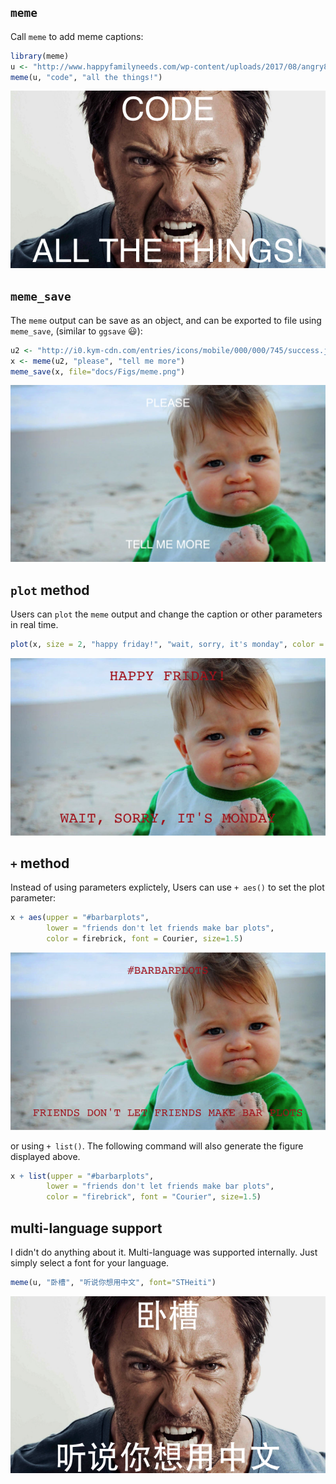 <!-- README.md is generated from README.Rmd. Please edit that file -->
`meme`
------

Call `meme` to add meme captions:

``` r
library(meme)
u <- "http://www.happyfamilyneeds.com/wp-content/uploads/2017/08/angry8.jpg"
meme(u, "code", "all the things!")
```

![](docs/Figs/unnamed-chunk-2-1.png)

`meme_save`
-----------

The `meme` output can be save as an object, and can be exported to file using `meme_save`, (similar to `ggsave` :smiley:):

``` r
u2 <- "http://i0.kym-cdn.com/entries/icons/mobile/000/000/745/success.jpg"
x <- meme(u2, "please", "tell me more")
meme_save(x, file="docs/Figs/meme.png")
```

<img src="docs/Figs/meme.png" width="672"/>

`plot` method
-------------

Users can `plot` the `meme` output and change the caption or other parameters in real time.

``` r
plot(x, size = 2, "happy friday!", "wait, sorry, it's monday", color = "firebrick", font = "Courier")
```

![](docs/Figs/unnamed-chunk-4-1.png)

`+` method
----------

Instead of using parameters explictely, Users can use `+ aes()` to set the plot parameter:

``` r
x + aes(upper = "#barbarplots",
        lower = "friends don't let friends make bar plots",
        color = firebrick, font = Courier, size=1.5)
```

![](docs/Figs/unnamed-chunk-5-1.png)

or using `+ list()`. The following command will also generate the figure displayed above.

``` r
x + list(upper = "#barbarplots",
        lower = "friends don't let friends make bar plots",
        color = "firebrick", font = "Courier", size=1.5)
```

multi-language support
----------------------

I didn't do anything about it. Multi-language was supported internally. Just simply select a font for your language.

``` r
meme(u, "卧槽", "听说你想用中文", font="STHeiti")
```

![](docs/Figs/unnamed-chunk-7-1.png)
